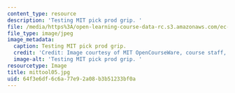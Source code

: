 ```yaml
---
content_type: resource
description: 'Testing MIT pick prod grip. '
file: /media/https%3A/open-learning-course-data-rc.s3.amazonaws.com/ec-s06-design-for-demining-spring-2007/64f3e6df6c6a77e92a08b3b51233bf0a_mittool05.jpg
file_type: image/jpeg
image_metadata:
  caption: Testing MIT pick prod grip.
  credit: 'Credit: Image courtesy of MIT OpenCourseWare, course staff, and students.'
  image-alt: 'Testing MIT pick prod grip. '
resourcetype: Image
title: mittool05.jpg
uid: 64f3e6df-6c6a-77e9-2a08-b3b51233bf0a
---
```

